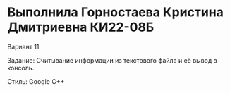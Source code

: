 # Выполнила Горностаева Кристина Дмитриевна КИ22-08Б

Вариант 11

Задание: Считывание информации из текстового файла и её вывод в консоль.

Стиль: Google C++
